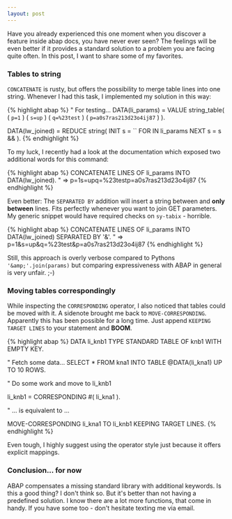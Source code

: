 ```yaml
---
layout: post
---
```


Have you already experienced this one moment when you discover a feature inside abap docs, you have never ever seen? The feelings will be even better if it provides a standard solution to a problem you are facing quite often. In this post, I want to share some of my favorites.

### Tables to string

`CONCATENATE` is rusty, but offers the possibility to merge table lines into one string. Whenever I had this task, I implemented my solution in this way:

{% highlight abap %}
" For testing...
DATA(li_params) = VALUE string_table(
  ( `p=1` ) ( `s=up` ) ( `q=%23test` ) ( `p=a0s7ras213d23o4ij87` )
).

DATA(lw_joined) = REDUCE string(
  INIT s = ``
  FOR <x> IN li_params
  NEXT s = s &amp;&amp; <x>
).
{% endhighlight %}

To my luck, I recently had a look at the documentation which exposed two additional words for this command:

{% highlight abap %}
CONCATENATE LINES OF li_params INTO DATA(lw_joined).
" => p=1s=upq=%23testp=a0s7ras213d23o4ij87
{% endhighlight %}

Even better: The `SEPARATED BY` addition will insert a string between and **only between** lines. Fits perfectly whenever you want to join GET parameters. My generic snippet would have required checks on `sy-tabix` - horrible.

{% highlight abap %}
CONCATENATE LINES OF li_params INTO DATA(lw_joined) SEPARATED BY '&amp;'.
" => p=1&amp;s=up&amp;q=%23test&amp;p=a0s7ras213d23o4ij87 
{% endhighlight %}

Still, this approach is overly verbose compared to Pythons `'&amp;'.join(params)` but comparing expressiveness with ABAP in general is very unfair. ;-)

### Moving tables correspondingly

While inspecting the `CORRESPONDING` operator, I also noticed that tables could be moved with it. A sidenote brought me back to `MOVE-CORRESPONDING`. Apparently this has been possible for a long time. Just append `KEEPING TARGET LINES` to your statement and **BOOM**.

{% highlight abap %}
DATA li_knb1 TYPE STANDARD TABLE OF knb1 WITH EMPTY KEY.

" Fetch some data...
SELECT *
  FROM kna1
  INTO TABLE @DATA(li_kna1)
  UP TO 10 ROWS.

" Do some work and move to li_knb1

li_knb1 = CORRESPONDING #( li_kna1 ).

" ... is equivalent to ...

MOVE-CORRESPONDING li_kna1 TO li_knb1 KEEPING TARGET LINES.
{% endhighlight %}

Even tough, I highly suggest using the operator style just because it offers explicit mappings.

### Conclusion... for now

ABAP compensates a missing standard library with additional keywords. Is this a good thing? I don't think so. But it's better than not having a predefined solution.
I know there are a lot more functions, that come in handy. If you have some too - don't hesitate texting me via email.
